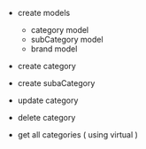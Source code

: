
* create models
  * category model
  * subCategory model
  * brand model

* create category
* create subaCategory
* update category
* delete category
* get all categories ( using virtual )